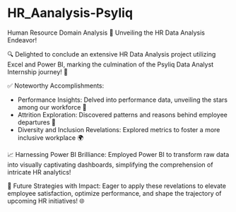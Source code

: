 # HR_Aanalysis-Psyliq
Human Resource Domain Analysis
🚀 Unveiling the HR Data Analysis Endeavor!

🔍 Delighted to conclude an extensive HR Data Analysis project utilizing Excel and Power BI, marking the culmination of the Psyliq Data Analyst Internship journey! 🌟

✅ Noteworthy Accomplishments:
- Performance Insights: Delved into performance data, unveiling the stars among our workforce 🌟
- Attrition Exploration: Discovered patterns and reasons behind employee departures 💼
- Diversity and Inclusion Revelations: Explored metrics to foster a more inclusive workplace 🌍

📈 Harnessing Power BI Brilliance:
Employed Power BI to transform raw data into visually captivating dashboards, simplifying the comprehension of intricate HR analytics!

🌟 Future Strategies with Impact:
Eager to apply these revelations to elevate employee satisfaction, optimize performance, and shape the trajectory of upcoming HR initiatives! 🌐
